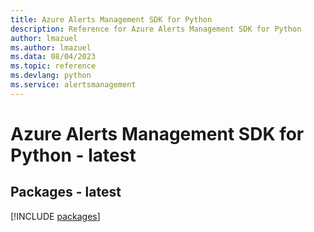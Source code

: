 ```yaml
---
title: Azure Alerts Management SDK for Python
description: Reference for Azure Alerts Management SDK for Python
author: lmazuel
ms.author: lmazuel
ms.data: 08/04/2023
ms.topic: reference
ms.devlang: python
ms.service: alertsmanagement
---
```

# Azure Alerts Management SDK for Python - latest
## Packages - latest
[!INCLUDE [packages](alerts-management-index.md)]